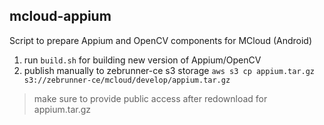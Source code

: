 ## mcloud-appium

Script to prepare Appium and OpenCV components for MCloud (Android)
1. run `build.sh` for building new version of Appium/OpenCV
2. publish manually to zebrunner-ce s3 storage 
`aws s3 cp appium.tar.gz s3://zebrunner-ce/mcloud/develop/appium.tar.gz`
> make sure to provide public access after redownload for appium.tar.gz
